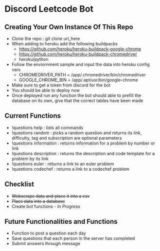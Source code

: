 # Discord Leetcode Bot
## Creating Your Own Instance Of This Repo
* Clone the repo : git clone url_here
* When adding to heroku add the following buildpacks
    - https://github.com/heroku/heroku-buildpack-google-chrome
    - https://github.com/heroku/heroku-buildpack-chromedriver
    - heroku/python
* Follow the enviornment sample and input the data into heroku config vars
    - CHROMEDRIVER_PATH = /app/.chromedriver/bin/chromedriver
    - GOOGLE_CHROME_BIN = /app/.apt/usr/bin/google-chrome
* Make sure to get a token from discord for the bot
* You should be able to deploy now
* Once deployed run any function the bot should able to prefill the database on its own, give that the correct tables have been made

## Current Functions
* !questions help : lists all commands
* !questions random <difficulty> <tag> : picks a random question and returns its link, difficulty, tag and subscription are optional parameters
* !questions information <identifier> : returns information for a problem by number or link
* !questions description <link> : returns the description and code template for a problem by its link
* !questions euler : returns a link to an euler problem
* !questions codechef : returns a link to a codechef problem

## Checklist
* ~~Webscrape data and place it into a csv~~
* ~~Place data into a database~~
* Create bot functions - _In Progress_

## Future Functionalities and Functions
* Function to post a question each day 
* Save questions that each person in the server has completed
* Submit answers through message

